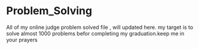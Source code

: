 # Problem_Solving
 All of my online judge problem solved file , will updated here. my target is to solve almost 1000 problems befor completing my graduation.keep me in your prayers
